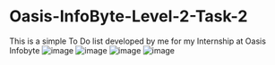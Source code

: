 # Oasis-InfoByte-Level-2-Task-2
This is a simple To Do list developed by me for my Internship at Oasis Infobyte
![image](https://user-images.githubusercontent.com/65328387/175565222-b77967f7-2ada-4e1e-9929-836500d62c79.png)
![image](https://user-images.githubusercontent.com/65328387/175565312-a4250585-a326-45af-bcac-854e636a57e8.png)
![image](https://user-images.githubusercontent.com/65328387/175565352-cb377490-73cb-4feb-9414-62335b930109.png)
![image](https://user-images.githubusercontent.com/65328387/175565390-217600db-ab7f-4802-a685-38ec09f9163d.png)
